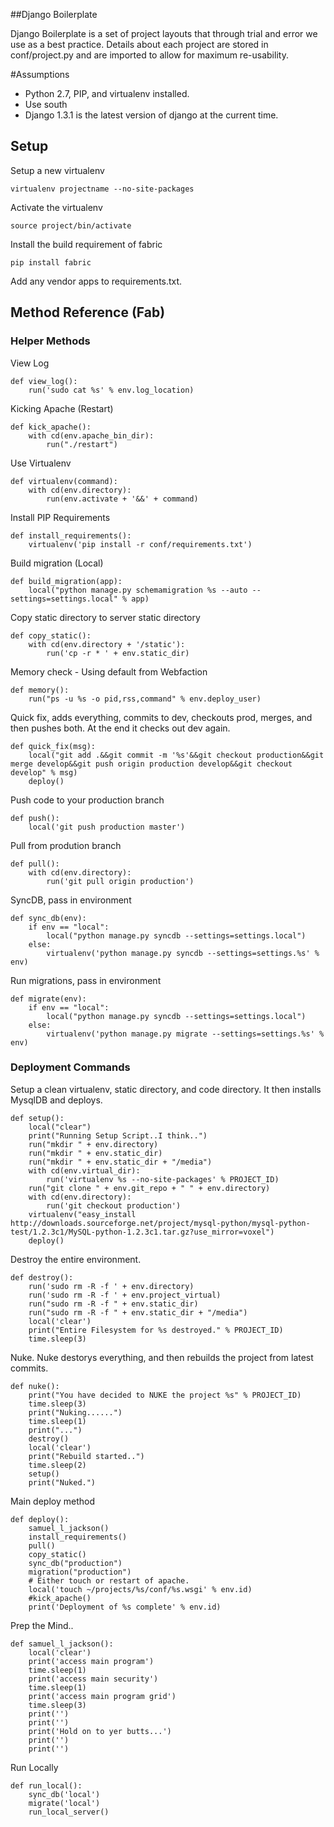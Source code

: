 ##Django Boilerplate

Django Boilerplate is a set of project layouts that through trial and error we use
as a best practice.  Details about each project are stored in conf/project.py and are imported to
allow for maximum re-usability.


#Assumptions

* Python 2.7, PIP, and virtualenv installed.
* Use south
* Django 1.3.1 is the latest version of django at the current time.

## Setup

Setup a new virtualenv

    virtualenv projectname --no-site-packages
    
Activate the virtualenv
    
    source project/bin/activate
    
Install the build requirement of fabric

    pip install fabric

Add any vendor apps to requirements.txt.

## Method Reference (Fab)

### Helper Methods

View Log

    def view_log():
        run('sudo cat %s' % env.log_location)

Kicking Apache (Restart)

    def kick_apache():
        with cd(env.apache_bin_dir):
            run("./restart")

Use Virtualenv

    def virtualenv(command):
        with cd(env.directory):
            run(env.activate + '&&' + command)

Install PIP Requirements

    def install_requirements():
        virtualenv('pip install -r conf/requirements.txt')

Build migration (Local)

    def build_migration(app):
        local("python manage.py schemamigration %s --auto --settings=settings.local" % app)


Copy static directory to server static directory

    def copy_static():
        with cd(env.directory + '/static'):
            run('cp -r * ' + env.static_dir)
        
Memory check - Using default from Webfaction

    def memory():
        run("ps -u %s -o pid,rss,command" % env.deploy_user)

Quick fix, adds everything, commits to dev, checkouts prod, merges, and then pushes both.  At the end it checks out dev again.

    def quick_fix(msg):
        local("git add .&&git commit -m '%s'&&git checkout production&&git merge develop&&git push origin production develop&&git checkout develop" % msg)
        deploy()

Push code to your production branch

    def push():
        local('git push production master')

Pull from prodution branch

    def pull():
        with cd(env.directory):
            run('git pull origin production')

SyncDB, pass in environment

    def sync_db(env):
        if env == "local":
            local("python manage.py syncdb --settings=settings.local")
        else:
            virtualenv('python manage.py syncdb --settings=settings.%s' % env)

Run migrations, pass in environment

    def migrate(env):
        if env == "local":
            local("python manage.py syncdb --settings=settings.local")
        else:
            virtualenv('python manage.py migrate --settings=settings.%s' % env)

### Deployment Commands

Setup a clean virtualenv, static directory, and code directory.  It then installs MysqlDB and deploys.

    def setup():
        local("clear")
        print("Running Setup Script..I think..")
        run("mkdir " + env.directory)
        run("mkdir " + env.static_dir)
        run("mkdir " + env.static_dir + "/media")
        with cd(env.virtual_dir):
            run('virtualenv %s --no-site-packages' % PROJECT_ID)
        run("git clone " + env.git_repo + " " + env.directory)
        with cd(env.directory):
            run('git checkout production')
        virtualenv("easy_install http://downloads.sourceforge.net/project/mysql-python/mysql-python-test/1.2.3c1/MySQL-python-1.2.3c1.tar.gz?use_mirror=voxel")
        deploy()

Destroy the entire environment.

    def destroy():
        run('sudo rm -R -f ' + env.directory)
        run('sudo rm -R -f ' + env.project_virtual)
        run("sudo rm -R -f " + env.static_dir)
        run("sudo rm -R -f " + env.static_dir + "/media")
        local('clear')
        print("Entire Filesystem for %s destroyed." % PROJECT_ID)
        time.sleep(3)
    

Nuke.  Nuke destorys everything, and then rebuilds the project from latest commits.
    
    def nuke():
        print("You have decided to NUKE the project %s" % PROJECT_ID)
        time.sleep(3)
        print("Nuking......")
        time.sleep(1)
        print("...")
        destroy()
        local('clear')
        print("Rebuild started..")
        time.sleep(2)
        setup()
        print("Nuked.")

Main deploy method    

    def deploy():
        samuel_l_jackson()
        install_requirements()
        pull()
        copy_static()
        sync_db("production")
        migration("production")
        # Either touch or restart of apache.
        local('touch ~/projects/%s/conf/%s.wsgi' % env.id)
        #kick_apache()
        print('Deployment of %s complete' % env.id)

Prep the Mind..    

    def samuel_l_jackson():
        local('clear')
        print('access main program')
        time.sleep(1)
        print('access main security')
        time.sleep(1)    
        print('access main program grid')
        time.sleep(3)    
        print('')
        print('')
        print('Hold on to yer butts...')
        print('')
        print('')
    
Run Locally

    def run_local():
        sync_db('local')
        migrate('local')
        run_local_server()

    

